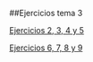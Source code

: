 ##Ejercicios tema 3

[Ejercicios 2, 3, 4 y 5](https://github.com/rafacruiz/GII-2013/blob/master/t3ejer2-3-4.md)

[Ejercicios 6, 7, 8 y 9](https://github.com/rafacruiz/GII-2013/blob/master/t3ejer6-9.md)
